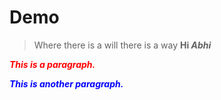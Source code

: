# Demo
> Where there is a will there is a way
<b> Hi
  <i> Abhi
   <p style="color:red">This is a paragraph.</p>
<p style="color:blue">This is another paragraph.</p>
